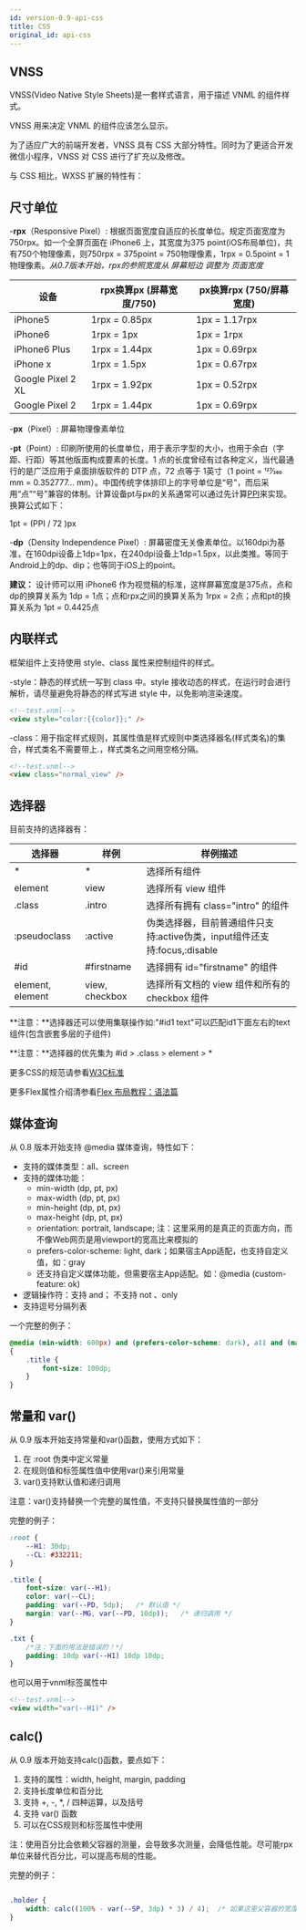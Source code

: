 ```yaml
---
id: version-0.9-api-css
title: CSS
original_id: api-css
---
```


## VNSS

VNSS(Video Native Style Sheets)是一套样式语言，用于描述 VNML 的组件样式。

VNSS 用来决定 VNML 的组件应该怎么显示。

为了适应广大的前端开发者，VNSS 具有 CSS 大部分特性。同时为了更适合开发微信小程序，VNSS 对 CSS 进行了扩充以及修改。

与 CSS 相比，WXSS 扩展的特性有：

## 尺寸单位

-**rpx**（Responsive Pixel）: 根据页面宽度自适应的长度单位。规定页面宽度为750rpx。如一个全屏页面在 iPhone6 上，其宽度为375 point(iOS布局单位)，共有750个物理像素，则750rpx = 375point = 750物理像素，1rpx = 0.5point = 1物理像素。*从0.7版本开始，rpx的参照宽度从 屏幕短边 调整为 页面宽度*

设备 | rpx换算px (屏幕宽度/750) |px换算rpx (750/屏幕宽度)
--- | --- | ---
iPhone5 | 1rpx = 0.85px | 1px = 1.17rpx
iPhone6 | 1rpx = 1px | 1px = 1rpx
iPhone6 Plus | 1rpx = 1.44px | 1px = 0.69rpx
iPhone x | 1rpx = 1.5px | 1px = 0.67rpx
Google Pixel 2 XL | 1rpx = 1.92px | 1px = 0.52rpx
Google Pixel 2 | 1rpx = 1.44px | 1px = 0.69rpx

-**px**（Pixel）: 屏幕物理像素单位

-**pt**（Point）: 印刷所使用的长度单位，用于表示字型的大小，也用于余白（字距、行距）等其他版面构成要素的长度。1 点的长度曾经有过各种定义，当代最通行的是广泛应用于桌面排版软件的 DTP 点，72 点等于 1英寸（1 point = 127⁄360 mm = 0.352777... mm）。中国传统字体排印上的字号单位是“号”，而后采用“点”“号”兼容的体制。计算设备pt与px的关系通常可以通过先计算[PPI](https://en.wikipedia.org/wiki/Pixel_density)来实现。换算公式如下：

1pt = (PPI / 72 )px

-**dp**（Density Independence Pixel）: 屏幕密度无关像素单位。以160dpi为基准，在160dpi设备上1dp=1px，在240dpi设备上1dp=1.5px，以此类推。等同于Android上的dp、dip；也等同于iOS上的point。

**建议：** 设计师可以用 iPhone6 作为视觉稿的标准，这样屏幕宽度是375点，点和dp的换算关系为 1dp = 1点；点和rpx之间的换算关系为 1rpx = 2点；点和pt的换算关系为 1pt = 0.4425点

## 内联样式

框架组件上支持使用 style、class 属性来控制组件的样式。

-style：静态的样式统一写到 class 中。style 接收动态的样式，在运行时会进行解析，请尽量避免将静态的样式写进 style 中，以免影响渲染速度。

```html
<!--test.vnml-->
<view style="color:{{color}};" />
```

-class：用于指定样式规则，其属性值是样式规则中类选择器名(样式类名)的集合，样式类名不需要带上.，样式类名之间用空格分隔。

```html
<!--test.vnml-->
<view class="normal_view" />
```

## 选择器

目前支持的选择器有：

选择器 | 样例 | 样例描述
--- | --- | ---
\* | \* | 选择所有组件
element | view | 选择所有 view 组件
.class | .intro | 选择所有拥有 class="intro" 的组件
:pseudoclass | :active | 伪类选择器，目前普通组件只支持:active伪类，input组件还支持:focus,:disable
\#id | #firstname | 选择拥有 id="firstname" 的组件
element, element | view, checkbox | 选择所有文档的 view 组件和所有的 checkbox 组件

**注意：**选择器还可以使用集联操作如:"#id1 text"可以匹配id1下面左右的text组件(包含嵌套多层的子组件)

**注意：**选择器的优先集为 #id > .class > element > *

更多CSS的规范请参看[W3C标准](https://developer.mozilla.org/en-US/docs/Web/CSS)

更多Flex属性介绍清参看[Flex 布局教程：语法篇](http://www.ruanyifeng.com/blog/2015/07/flex-grammar.html)

## 媒体查询

从 0.8 版本开始支持 @media 媒体查询，特性如下：

* 支持的媒体类型：all、screen
* 支持的媒体功能：
  * min-width (dp, pt, px)
  * max-width (dp, pt, px)
  * min-height (dp, pt, px)
  * max-height (dp, pt, px)
  * orientation: portrait, landscape; 注：这里采用的是真正的页面方向，而不像Web网页是用viewport的宽高比来模拟的
  * prefers-color-scheme: light, dark；如果宿主App适配，也支持自定义值，如：gray
  * 还支持自定义媒体功能，但需要宿主App适配。如：@media (custom-feature: ok)
* 逻辑操作符：支持 and； 不支持 not 、only
* 支持逗号分隔列表

一个完整的例子：

```CSS
@media (min-width: 600px) and (prefers-color-scheme: dark), all and (max-height: 1080px), screen and (custom-state: state1)
{
    .title {
        font-size: 100dp;
    }
}
```

## 常量和 var() 

从 0.9 版本开始支持常量和var()函数，使用方式如下：

1. 在 :root 伪类中定义常量
2. 在规则值和标签属性值中使用var()来引用常量
3. var()支持默认值和递归调用

注意：var()支持替换一个完整的属性值，不支持只替换属性值的一部分

完整的例子：

```CSS
:root {
    --H1: 30dp;
    --CL: #332211;
}

.title {
    font-size: var(--H1);
    color: var(--CL);
    padding: var(--PD, 5dp);   /* 默认值 */
    margin: var(--MG, var(--PD, 10dp));   /* 递归调用 */
}

.txt {
    /*注：下面的用法是错误的！*/
    padding: 10dp var(--H1) 10dp 10dp;
}
```

也可以用于vnml标签属性中

```html
<!--test.vnml-->
<view width="var(--H1)" />
```

## calc() 

从 0.9 版本开始支持calc()函数，要点如下：

1. 支持的属性：width, height, margin, padding
2. 支持长度单位和百分比
3. 支持 +, -, *, / 四种运算，以及括号
4. 支持 var() 函数
5. 可以在CSS规则和标签属性中使用

注：使用百分比会依赖父容器的测量，会导致多次测量，会降低性能。尽可能rpx单位来替代百分比，可以提高布局的性能。

完整的例子：

```CSS

.holder {
    width: calc((100% - var(--SP, 3dp) * 3) / 4);  /* 如果这里父容器的宽度是屏幕宽度，则用 750rpx 可以获得更高的性能 */
}

```

